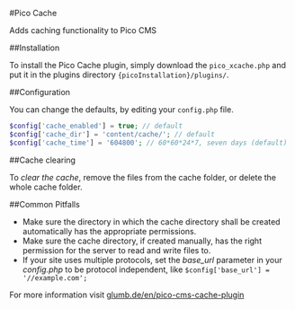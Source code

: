 #Pico Cache

Adds caching functionality to Pico CMS

##Installation

To install the Pico Cache plugin, simply download the `pico_xcache.php` and put it in the plugins directory
`{picoInstallation}/plugins/`.

##Configuration
 
You can change the defaults, by editing your `config.php` file.
```php
$config['cache_enabled'] = true; // default
$config['cache_dir'] = 'content/cache/'; // default
$config['cache_time'] = '604800'; // 60*60*24*7, seven days (default)
```
##Cache clearing

To *clear the cache*, remove the files from the cache folder, or delete the whole cache folder.

##Common Pitfalls

+ Make sure the directory in which the cache directory shall be created automatically has the appropriate permissions.
+ Make sure the cache directory, if created manually, has the right permission for the server to read and write files to.
+ If your site uses multiple protocols, set the *base_url* parameter in your *config.php* to be protocol independent, like `$config['base_url'] = '//example.com';`


For more information visit [glumb.de/en/pico-cms-cache-plugin](http://glumb.de/en/pico-cms-cache-plugin)
